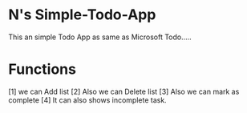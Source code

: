 # N's Simple-Todo-App
This an simple Todo App as same as Microsoft Todo.....
# Functions
 [1] we can Add list
 [2] Also we can Delete list 
 [3] Also we can mark as complete 
 [4] It can also shows incomplete task.
